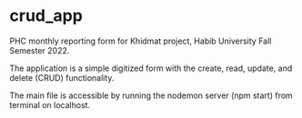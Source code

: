 # crud_app

PHC monthly reporting form for Khidmat project, Habib University Fall Semester 2022.

The application is a simple digitized form with the create, read, update, and delete (CRUD) functionality.

The main file is accessible by running the nodemon server (npm start) from terminal on localhost.
